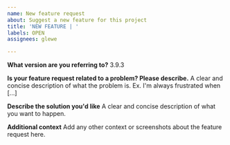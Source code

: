 ```yaml
---
name: New feature request
about: Suggest a new feature for this project
title: 'NEW FEATURE | '
labels: OPEN
assignees: glewe

---
```


**What version are you referring to?**
3.9.3

**Is your feature request related to a problem? Please describe.**
A clear and concise description of what the problem is. Ex. I'm always frustrated when [...]

**Describe the solution you'd like**
A clear and concise description of what you want to happen.

**Additional context**
Add any other context or screenshots about the feature request here.
